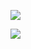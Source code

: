 ![](https://raw.githubusercontent.com/metahash-media/blob/master/wallpapers/metagate-wallpaper-from-metawatch.jpg)

![](https://raw.githubusercontent.com/metahash-media/blob/master/wallpapers/metagate-wallpaper-space.jpg)

